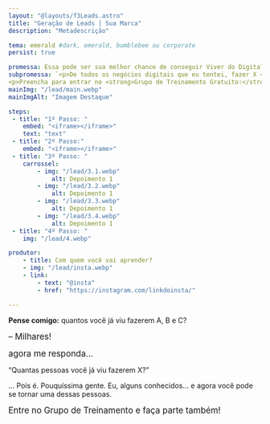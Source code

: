 ```yaml
---
layout: "@layouts/f3Leads.astro"
title: "Geração de Leads | Sua Marca"
description: "Metadescrição"

tema: emerald #dark, emerald, bumblebee ou corporate
persist: true

promessa: Essa pode ser sua melhor chance de conseguir Viver do Digital
subpromessa: `<p>De todos os negócios digitais que eu tentei, fazer X <strong>foi o caminho que me deu resultados mais expressivos, estáveis e escaláveis.</strong></p>
<p>Preencha para entrar no <strong>Grupo de Treinamento Gratuito:</strong></p>`
mainImg: "/lead/main.webp"
mainImgAlt: "Imagem Destaque"

steps:
 - title: "1º Passo: "
    embed: "<iframe></iframe>"
    text: "text"
 - title: "2º Passo:"
    embed: "<iframe></iframe>"
 - title: "3º Passo: "
    carrossel:
        - img: "/lead/3.1.webp"
            alt: Depoimento 1
        - img: "/lead/3.2.webp"
            alt: Depoimento 1
        - img: "/lead/3.3.webp"
            alt: Depoimento 1
        - img: "/lead/3.4.webp"
            alt: Depoimento 1
 - title: "4º Passo: "
    img: "/lead/4.webp"

produtor:
    - title: Com quem você vai aprender?
    - img: "/lead/insta.webp"
    - link:
        - text: "@insta"
        - href: "https://instagram.com/linkdoinsta/"

---
```


<!-- 
text-center 

text-white
text-sm
font-normal
leading-relaxed
(se text-xl, leading-[37.14px]) 
text-primary = text-green-500
big = text-xl
-->

**Pense comigo:** quantos você já viu fazerem A, B e C?

<big>– Milhares!</big>

<big>agora me responda…</big>

“Quantas pessoas você já viu fazerem X?”

<span class="text-primary">...</span>
<span class="text-primary">Pois é. Pouquíssima gente. Eu, alguns conhecidos... e agora você pode se tornar uma dessas pessoas.</span>

<big>Entre no Grupo de Treinamento e faça parte também!</big>
